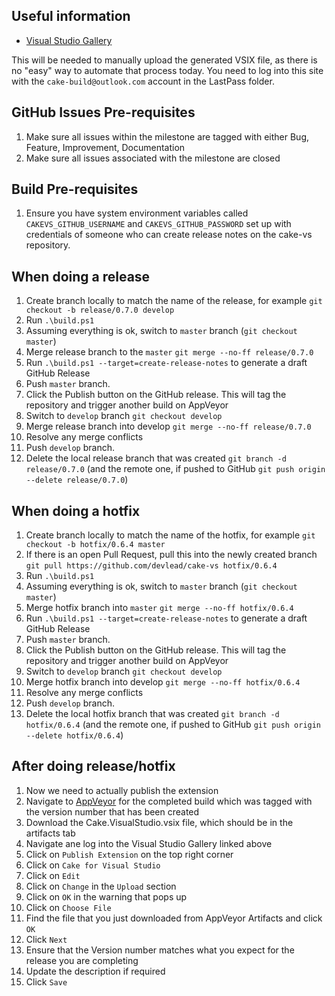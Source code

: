 ## Useful information

* [Visual Studio Gallery](https://visualstudiogallery.msdn.microsoft.com/)

This will be needed to manually upload the generated VSIX file, as there is no "easy" way to automate that process today.  You need to log into this site with the `cake-build@outlook.com` account in the LastPass folder.

## GitHub Issues Pre-requisites

1. Make sure all issues within the milestone are tagged with either Bug, Feature, Improvement, Documentation
1. Make sure all issues associated with the milestone are closed

## Build Pre-requisites

1. Ensure you have system environment variables called `CAKEVS_GITHUB_USERNAME` and `CAKEVS_GITHUB_PASSWORD` set up with credentials of someone who can create release notes on the cake-vs repository.

## When doing a release

1. Create branch locally to match the name of the release, for example `git checkout -b release/0.7.0 develop`
1. Run `.\build.ps1`
1. Assuming everything is ok, switch to `master` branch (`git checkout master`)
1. Merge release branch to the `master` `git merge --no-ff release/0.7.0`
1. Run `.\build.ps1 --target=create-release-notes` to generate a draft GitHub Release
1. Push `master` branch.
1. Click the Publish button on the GitHub release.  This will tag the repository and trigger another build on AppVeyor
1. Switch to `develop` branch `git checkout develop`
1. Merge release branch into develop `git merge --no-ff release/0.7.0`
1. Resolve any merge conflicts
1. Push `develop` branch.
1. Delete the local release branch that was created `git branch -d release/0.7.0` (and the remote one, if pushed to GitHub `git push origin --delete release/0.7.0`)

## When doing a hotfix

1. Create branch locally to match the name of the hotfix, for example `git checkout -b hotfix/0.6.4 master`
1. If there is an open Pull Request, pull this into the newly created branch `git pull https://github.com/devlead/cake-vs hotfix/0.6.4`
1. Run `.\build.ps1`
1. Assuming everything is ok, switch to `master` branch (`git checkout master`)
1. Merge hotfix branch into `master` `git merge --no-ff hotfix/0.6.4`
1. Run `.\build.ps1 --target=create-release-notes` to generate a draft GitHub Release
1. Push `master` branch.
1. Click the Publish button on the GitHub release.  This will tag the repository and trigger another build on AppVeyor
1. Switch to `develop` branch `git checkout develop`
1. Merge hotfix branch into develop `git merge --no-ff hotfix/0.6.4`
1. Resolve any merge conflicts
1. Push `develop` branch.
1. Delete the local hotfix branch that was created `git branch -d hotfix/0.6.4` (and the remote one, if pushed to GitHub `git push origin --delete hotfix/0.6.4`)

## After doing release/hotfix

1. Now we need to actually publish the extension
1. Navigate to [AppVeyor](https://ci.appveyor.com/project/cakebuild/cake-vs/history) for the completed build which was tagged with the version number that has been created
1. Download the Cake.VisualStudio.vsix file, which should be in the artifacts tab
1. Navigate ane log into the Visual Studio Gallery linked above
1. Click on `Publish Extension` on the top right corner
1. Click on `Cake for Visual Studio`
1. Click on `Edit`
1. Click on `Change` in the `Upload` section
1. Click on `OK` in the warning that pops up
1. Click on `Choose File`
1. Find the file that you just downloaded from AppVeyor Artifacts and click `OK`
1. Click `Next`
1. Ensure that the Version number matches what you expect for the release you are completing
1. Update the description if required
1. Click `Save`
